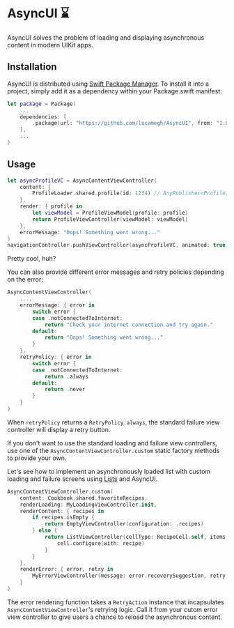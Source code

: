 # AsyncUI ⌛️

AsyncUI solves the problem of loading and displaying asynchronous content in modern UIKit apps.

## Installation

AsyncUI is distributed using [Swift Package Manager](https://swift.org/package-manager). To install it into a project, simply add it as a dependency within your Package.swift manifest:

```swift
let package = Package(
    ...
    dependencies: [
        .package(url: "https://github.com/lucamegh/AsyncUI", from: "1.0.0")
    ],
    ...
)
```

## Usage

```swift
let asyncProfileVC = AsyncContentViewController(
    content: {
        ProfileLoader.shared.profile(id: 1234) // AnyPublisher<Profile, ProfileLoader.Error>
    },
    render: { profile in
        let viewModel = ProfileViewModel(profile: profile)
        return ProfileViewController(viewModel: viewModel)
    },
    errorMessage: "Oops! Something went wrong..."
)
navigationController.pushViewController(asyncProfileVC, animated: true)
```

Pretty cool, huh? 

You can also provide different error messages and retry policies depending on the error:

```swift
AsyncContentViewController(
    ...,
    errorMessage: { error in
        switch error {
        case .notConnectedToInternet:
            return "Check your internet connection and try again."
        default:
            return "Oops! Something went wrong..."
        }
    },
    retryPolicy: { error in
        switch error {
        case .notConnectedToInternet:
            return .always
        default:
            return .never
        }
    }
)
```

When `retryPolicy` returns a `RetryPolicy.always`, the standard failure view controller will display a retry button.

If you don't want to use the standard loading and failure view controllers, use one of the `AsyncContentViewController.custom` static factory methods to provide your own.

Let's see how to implement an asynchronously loaded list with custom loading and failure screens using [Lists](https://github.com/lucamegh/Lists) and AsyncUI.

```swift
AsyncContentViewController.custom(
    content: Cookbook.shared.favoriteRecipes,
    renderLoading: MyLoadingViewController.init,
    renderContent: { recipes in
        if recipes.isEmpty {
            return EmptyViewController(configuration: .recipes)
        } else {
            return ListViewController(cellType: RecipeCell.self, items: recipes) { cell, recipe in
                cell.configure(with: recipe)
            }
        }
    },
    renderError: { error, retry in
        MyErrorViewController(message: error.recoverySuggestion, retry: retry)
    }
)
```

The error rendering function takes a `RetryAction` instance that incapsulates `AsyncContentViewController`'s retrying logic. Call it from your cutom error view controller to give users a chance to reload the asynchronous content.
